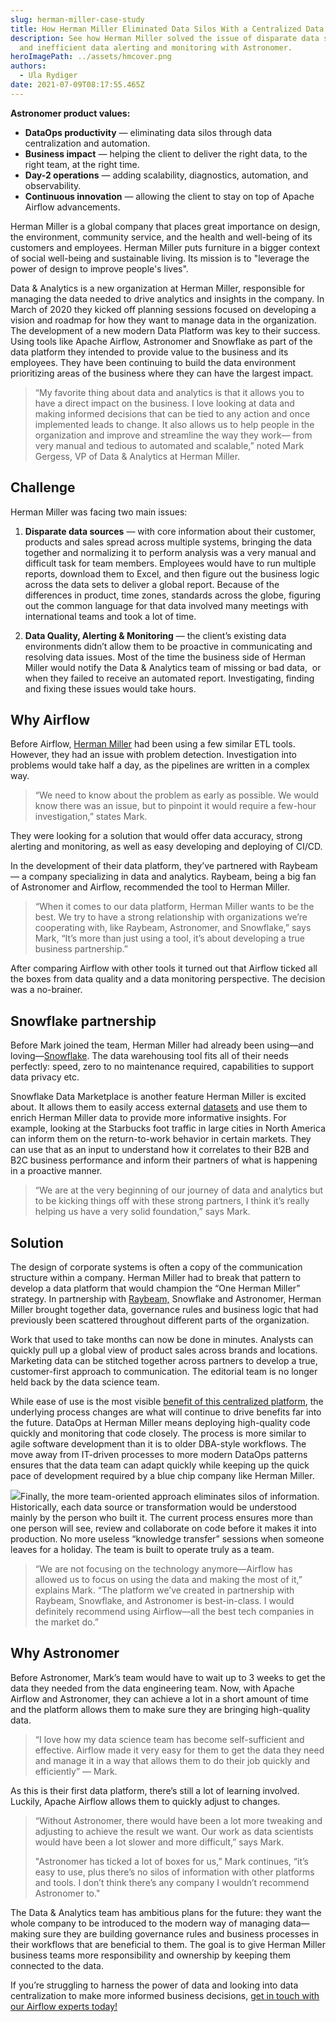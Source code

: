 ```yaml
---
slug: herman-miller-case-study
title: How Herman Miller Eliminated Data Silos With a Centralized Data Strategy
description: See how Herman Miller solved the issue of disparate data sources
  and inefficient data alerting and monitoring with Astronomer.
heroImagePath: ../assets/hmcover.png
authors:
  - Ula Rydiger
date: 2021-07-09T08:17:55.465Z
---
```

**Astronomer product values:**

* **DataOps productivity** — eliminating data silos through data centralization and automation.
* **Business impact** — helping the client to deliver the right data, to the right team, at the right time.
* **Day-2 operations** — adding scalability, diagnostics, automation, and observability.
* **Continuous innovation** — allowing the client to stay on top of Apache Airflow advancements.

Herman Miller is a global company that places great importance on design, the environment, community service, and the health and well-being of its customers and employees. Herman Miller puts furniture in a bigger context of social well-being and sustainable living. Its mission is to "leverage the power of design to improve people's lives". 

Data & Analytics is a new organization at Herman Miller, responsible for managing the data needed to drive analytics and insights in the company. In March of 2020 they kicked off planning sessions focused on developing a vision and roadmap for how they want to manage data in the organization. The development of a new modern Data Platform was key to their success. Using tools like Apache Airflow, Astronomer and Snowflake as part of the data platform they intended to provide value to the business and its employees. They have been continuing to build the data environment prioritizing areas of the business where they can have the largest impact.



> “My favorite thing about data and analytics is that it allows you to have a direct impact on the business. I love looking at data and making informed decisions that can be tied to any action and once implemented leads to change. It also allows us to help people in the organization and improve and streamline the way they work— from very manual and tedious to automated and scalable,” noted Mark Gergess, VP of Data & Analytics at Herman Miller. 



## Challenge

Herman Miller was facing two main issues:



1. **Disparate data sources** — with core information about their customer, products and sales spread across multiple systems, bringing the data together and normalizing it to perform analysis was a very manual and difficult task for team members. Employees would have to run multiple reports, download them to Excel, and then figure out the business logic across the data sets to deliver a global report. Because of the differences in product, time zones, standards across the globe, figuring out the common language for that data involved many meetings with international teams and took a lot of time. 


2. **Data Quality, Alerting & Monitoring** — the client’s existing data environments didn’t allow them to be proactive in communicating and resolving data issues. Most of the time the business side of Herman Miller would notify the Data & Analytics team of missing or bad data,  or when they failed to receive an automated report. Investigating, finding and fixing these issues would take hours.



## Why Airflow

Before Airflow, [Herman Miller](https://www.hermanmiller.com/) had been using a few similar ETL tools. However, they had an issue with problem detection. Investigation into problems would take half a day, as the pipelines are written in a complex way.

> “We need to know about the problem as early as possible. We would know there was an issue, but to pinpoint it would require a few-hour investigation,” states Mark.

They were looking for a solution that would offer data accuracy, strong alerting and monitoring, as well as easy developing and deploying of CI/CD.

In the development of their data platform, they’ve partnered with Raybeam — a company specializing in data and analytics. Raybeam, being a big fan of Astronomer and Airflow, recommended the tool to Herman Miller.

> “When it comes to our data platform, Herman Miller wants to be the best. We try to have a strong relationship with organizations we’re cooperating with, like Raybeam, Astronomer, and Snowflake,” says Mark, “It’s more than just using a tool, it’s about developing a true business partnership.” 

After comparing Airflow with other tools it turned out that Airflow ticked all the boxes from data quality and a data monitoring perspective. The decision was a no-brainer.



## Snowflake partnership

Before Mark joined the team, Herman Miller had already been using—and loving—[Snowflake](https://www.snowflake.com/). The data warehousing tool fits all of their needs perfectly: speed, zero to no maintenance required, capabilities to support data privacy etc. 

Snowflake Data Marketplace is another feature Herman Miller is excited about. It allows them to easily access external [datasets](https://www.astronomer.io/blog/zapier) and use them to enrich Herman Miller data to provide more informative insights. For example, looking at the Starbucks foot traffic in large cities in North America can inform them on the return-to-work behavior in certain markets. They can use that as an input to understand how it correlates to their B2B and B2C business performance and inform their partners of what is happening in a proactive manner.



> “We are at the very beginning of our journey of data and analytics but to be kicking things off with these strong partners, I think it’s really helping us have a very solid foundation,” says Mark.



## Solution



The design of corporate systems is often a copy of the communication structure within a company. Herman Miller had to break that pattern to develop a data platform that would champion the “One Herman Miller” strategy. In partnership with [Raybeam,](https://www.raybeam.com/) Snowflake and Astronomer, Herman Miller brought together data, governance rules and business logic that had previously been scattered throughout different parts of the organization.

Work that used to take months can now be done in minutes. Analysts can quickly pull up a global view of product sales across brands and locations. Marketing data can be stitched together across partners to develop a true, customer-first approach to communication. The editorial team is no longer held back by the data science team.  

While ease of use is the most visible [benefit of this centralized platform](https://www.astronomer.io/blog/retail-case-study), the underlying process changes are what will continue to drive benefits far into the future. DataOps at Herman Miller means deploying high-quality code quickly and monitoring that code closely. The process is more similar to agile software development than it is to older DBA-style workflows. The move away from IT-driven processes to more modern DataOps patterns ensures that the data team can adapt quickly while keeping up the quick pace of development required by a blue chip company like Herman Miller.



![](https://lh3.googleusercontent.com/3xQbwR4UqsJY74_eGe8DfVEVTxq1P9U7xzLNINxV3FkzFDwELin5i4fY-Li96oiPX2Z3Fg2r5HtnJbayypmSOHNbewF77EgUB_LNzoU2TlfFjhNkEPmlrsIDK9d98rxetwnTUv5F)Finally, the more team-oriented approach eliminates silos of information. Historically, each data source or transformation would be understood mainly by the person who built it. The current process ensures more than one person will see, review and collaborate on code before it makes it into production. No more useless “knowledge transfer” sessions when someone leaves for a holiday. The team is built to operate truly as a team.

> “We are not focusing on the technology anymore—Airflow has allowed us to focus on using the data and making the most of it,” explains Mark. “The platform we’ve created in partnership with Raybeam, Snowflake, and Astronomer is best-in-class. I would definitely recommend using Airflow—all the best tech companies in the market do.”

## Why Astronomer

Before Astronomer, Mark’s team would have to wait up to 3 weeks to get the data they needed from the data engineering team. Now, with Apache Airflow and Astronomer, they can achieve a lot in a short amount of time and the platform allows them to make sure they are bringing high-quality data. 

> “I love how my data science team has become self-sufficient and effective. Airflow made it very easy for them to get the data they need and manage it in a way that allows them to do their job quickly and efficiently” — Mark.



As this is their first data platform, there’s still a lot of learning involved. Luckily, Apache Airflow allows them to quickly adjust to changes.



> “Without Astronomer, there would have been a lot more tweaking and adjusting to achieve the result we want. Our work as data scientists would have been a lot slower and more difficult,” says Mark.
>
> "Astronomer has ticked a lot of boxes for us,” Mark continues, “it’s easy to use, plus there’s no silos of information with other platforms and tools. I don’t think there’s any company I wouldn’t recommend Astronomer to."



The Data & Analytics team has ambitious plans for the future: they want the whole company to be introduced to the modern way of managing data—making sure they are building governance rules and business processes in their workflows that are beneficial to them. The goal is to give Herman Miller business teams more responsibility and ownership by keeping them connected to the data. 

If you’re struggling to harness the power of data and looking into data centralization to make more informed business decisions, [get in touch with our Airflow experts today!](https://www.astronomer.io/get-astronomer)